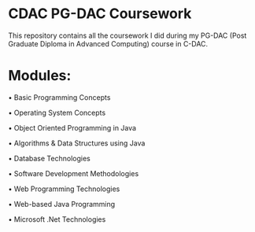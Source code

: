 # CDAC PG-DAC Coursework
This repository contains all the coursework I did during my PG-DAC (Post Graduate Diploma in Advanced Computing) course in C-DAC.

# Modules:

• Basic Programming Concepts

• Operating System Concepts

• Object Oriented Programming in Java

• Algorithms & Data Structures using Java

• Database Technologies

• Software Development Methodologies

• Web Programming Technologies

• Web-based Java Programming

• Microsoft .Net Technologies


